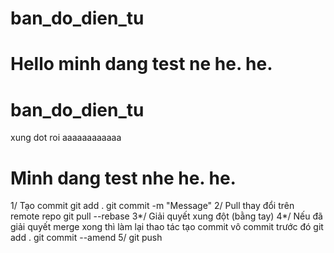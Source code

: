 ﻿# ban_do_dien_tu

# Hello minh dang test ne he. he.
# ban_do_dien_tu
xung dot roi aaaaaaaaaaaa
# Minh dang test nhe he. he.

1/ Tạo commit 
git add .
git commit -m "Message"
2/ Pull thay đổi trên remote repo
git pull --rebase
3*/ Giải quyết xung đột (bằng tay)
4*/ Nếu đã giải quyết merge xong thì làm lại thao tác tạo commit vô commit trước đó
git add .
git commit --amend
5/ git push